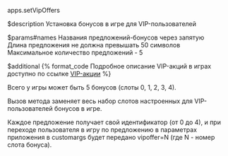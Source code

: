 apps.setVipOffers

$description
Установка бонусов в игре для VIP-пользователей

$params#names
Названия предложений-бонусов через запятую<br/>
Длина предложения не должна превышать 50 символов<br/>
Максимальное количество предложений - 5

$additional
{% format_code Подробное описание VIP-акций в играх доступно по ссылке [VIP-акции](/apps/features/vip_offers) %}

Всего у игры может быть 5 бонусов (слоты 0, 1, 2, 3, 4). 

Вызов метода заменяет весь набор слотов настроенных для VIP-пользователей бонусов в игре.

Каждое предложение получает свой идентификатор (от 0 до 4), и при переходе пользователя в игру по предложению
в параметрах приложения в customargs будет передано vipoffer=N (где N - номер слота бонуса).